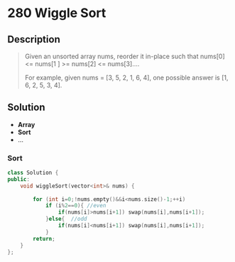 # 280 Wiggle Sort

## Description
> Given an unsorted array nums, reorder it in-place such that nums[0] <= nums[1
> ] >= nums[2] <= nums[3]....
>
> For example, given nums = [3, 5, 2, 1, 6, 4], one possible answer is [1, 6, 
> 2, 5, 3, 4].

## Solution
- **Array**
- **Sort**
- ...


### Sort
```C++
class Solution {
public:
    void wiggleSort(vector<int>& nums) {
        
        for (int i=0;!nums.empty()&&i<nums.size()-1;++i)
            if (i%2==0){ //even
                if(nums[i]>nums[i+1]) swap(nums[i],nums[i+1]);
            }else{  //odd
                if(nums[i]<nums[i+1]) swap(nums[i],nums[i+1]);
            }
        return;
    }
};
```
